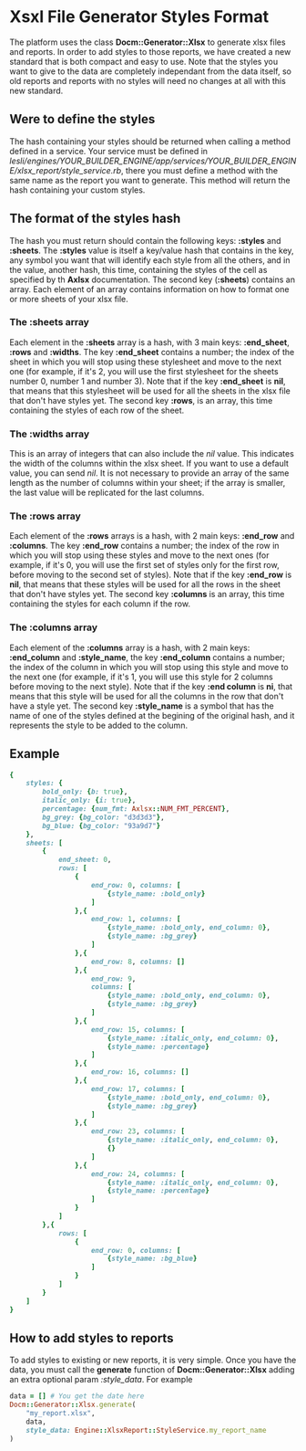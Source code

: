 # Xsxl File Generator Styles Format
The platform uses the class **Docm::Generator::Xlsx** to generate xlsx files and reports. In order to add styles to those reports, we have created a new standard that is both compact and easy to use. Note that the styles you want to give to the data are completely independant from the data itself, so old reports and reports with no styles will need no changes at all with this new standard.

## Were to define the styles
The hash containing your styles should be returned when calling a method defined in a service. Your service must be defined in *lesli/engines/YOUR\_BUILDER\_ENGINE/app/services/YOUR\_BUILDER\_ENGINE/xlsx_report/style_service.rb*, there you must define a method with the same name as the report you want to generate. This method will return the hash containing your custom styles.

## The format of the styles hash
The hash you must return should contain the following keys: **:styles** and **:sheets**. The **:styles** value is itself a key/value hash that contains in the key, any symbol you want that will identify each style from all the others, and in the value, another hash, this time, containing the styles of the cell as specified by th **Axlsx** documentation. The second key (**:sheets**) contains an array. Each element of an array contains information on how to format one or more sheets of your xlsx file.  


### The :sheets array
Each element in the **:sheets** array is a hash, with 3 main keys: **:end_sheet**, **:rows** and **:widths**. The key **:end_sheet** contains a number; the index of the sheet in which you will stop using these stylesheet and move to the next one (for example, if it's 2, you will use the first stylesheet for the sheets number 0, number 1 and number 3). Note that if the key **:end_sheet** is **nil**, that means that this stylesheet will be used for all the sheets in the xlsx file that don't have styles yet. The second key **:rows**, is an array, this time containing the styles of each row of the sheet. 

### The :widths array
This is an array of integers that can also include the *nil* value. This indicates the width of the columns within the xlsx sheet. If you want to use
a default value, you can send *nil*. It is not necessary to provide an array of the same length as the number of columns within your sheet; if the array is smaller, the last value will be replicated for the last columns.

### The :rows array
Each element of the **:rows** arrays is a hash, with 2 main keys: **:end_row** and **:columns**. The key **:end_row** contains a number; the index of the row in which you will stop using these styles and move to the next ones (for example, if it's 0, you will use the first set of styles only for the first row, before moving to the second set of styles). Note that if the key **:end_row** is **nil**, that means that these styles will be used for all the rows in the sheet that don't have styles yet. The second key **:columns** is an array, this time containing the styles for each column if the row.  

### The :columns array
Each element of the **:columns** array is a hash, with 2 main keys: **:end_column** and **:style_name**, the key **:end_column** contains a number; the index of the column in which you will stop using this style and move to the next one (for example, if it's 1, you will use this style for 2 columns before moving to the next style). Note that if the key **:end column** is **ni**, that means that this style will be used for all the columns in the row that don't have a style yet. The second key **:style_name** is a symbol that has the name of one of the styles defined at the begining of the original hash, and it represents the style to be added to the column. 


## Example
```ruby
{
    styles: {
        bold_only: {b: true},
        italic_only: {i: true},
        percentage: {num_fmt: Axlsx::NUM_FMT_PERCENT},
        bg_grey: {bg_color: "d3d3d3"},
        bg_blue: {bg_color: "93a9d7"}
    },
    sheets: [
        {
            end_sheet: 0,
            rows: [
                {
                    end_row: 0, columns: [
                        {style_name: :bold_only}
                    ]
                },{
                    end_row: 1, columns: [
                        {style_name: :bold_only, end_column: 0},
                        {style_name: :bg_grey}
                    ]
                },{
                    end_row: 8, columns: []
                },{
                    end_row: 9,
                    columns: [
                        {style_name: :bold_only, end_column: 0},
                        {style_name: :bg_grey}
                    ]
                },{
                    end_row: 15, columns: [
                        {style_name: :italic_only, end_column: 0},
                        {style_name: :percentage}
                    ]
                },{
                    end_row: 16, columns: []
                },{
                    end_row: 17, columns: [
                        {style_name: :bold_only, end_column: 0},
                        {style_name: :bg_grey}
                    ]
                },{
                    end_row: 23, columns: [
                        {style_name: :italic_only, end_column: 0},
                        {}
                    ]
                },{
                    end_row: 24, columns: [
                        {style_name: :italic_only, end_column: 0},
                        {style_name: :percentage}
                    ]
                }
            ]
        },{
            rows: [
                {
                    end_row: 0, columns: [
                        {style_name: :bg_blue}
                    ]
                }
            ]
        }
    ]
}
```

## How to add styles to reports
To add styles to existing or new reports, it is very simple. Once you have the data, you must call the **generate** function of **Docm::Generator::Xlsx** adding an extra optional param *:style_data*. For example

```ruby
data = [] # You get the date here
Docm::Generator::Xlsx.generate(
    "my_report.xlsx",
    data,
    style_data: Engine::XlsxReport::StyleService.my_report_name
)
```
